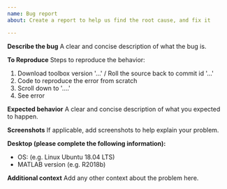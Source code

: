 ```yaml
---
name: Bug report
about: Create a report to help us find the root cause, and fix it

---
```


**Describe the bug**
A clear and concise description of what the bug is.

**To Reproduce**
Steps to reproduce the behavior:
 1. Download toolbox version '...' / Roll the source back to commit id '...'
 2. Code to reproduce the error from scratch
 3. Scroll down to '....'
 4. See error

**Expected behavior**
A clear and concise description of what you expected to happen.

**Screenshots**
If applicable, add screenshots to help explain your problem.

**Desktop (please complete the following information):**
  - OS: (e.g. Linux Ubuntu 18.04 LTS)
  - MATLAB version (e.g. R2018b)

**Additional context**
Add any other context about the problem here.

